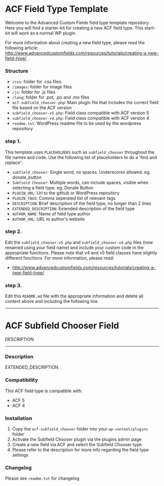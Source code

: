 # ACF Field Type Template

Welcome to the Advanced Custom Fields field type template repository.
Here you will find a starter-kit for creating a new ACF field type. This start-kit will work as a normal WP plugin.

For more information about creating a new field type, please read the following article:
http://www.advancedcustomfields.com/resources/tutorials/creating-a-new-field-type/

### Structure

* `/css`:  folder for .css files.
* `/images`: folder for image files
* `/js`: folder for .js files
* `/lang`: folder for .pot, .po and .mo files
* `acf-subfield_chooser.php`: Main plugin file that includes the correct field file based on the ACF version
* `subfield_chooser-v5.php`: Field class compatible with ACF version 5 
* `subfield_chooser-v4.php`: Field class compatible with ACF version 4
* `readme.txt`: WordPress readme file to be used by the wordpress repository

### step 1.

This template uses `PLACEHOLDERS` such as `subfield_chooser` throughout the file names and code. Use the following list of placeholders to do a 'find and replace':

* `subfield_chooser`: Single word, no spaces. Underscores allowed. eg. donate_button
* `Subfield Chooser`: Multiple words, can include spaces, visible when selecting a field type. eg. Donate Button
* `PLUGIN_URL`: Url to the github or WordPress repository
* `PLUGIN_TAGS`: Comma seperated list of relevant tags
* `DESCRIPTION`: Brief description of the field type, no longer than 2 lines
* `EXTENDED_DESCRIPTION`: Extended description of the field type
* `AUTHOR_NAME`: Name of field type author
* `AUTHOR_URL`: URL to author's website

### step 2.

Edit the `subfield_chooser-v5.php` and `subfield_chooser-v4.php` files (now renamed using your field name) and include your custom code in the appropriate functions. 
Please note that v4 and v5 field classes have slightly different functions. For more information, please read:
* http://www.advancedcustomfields.com/resources/tutorials/creating-a-new-field-type/

### step 3.

Edit this `README.md` file with the appropriate information and delete all content above and including the following line.

-----------------------

# ACF Subfield Chooser Field

DESCRIPTION

-----------------------

### Description

EXTENDED_DESCRIPTION

### Compatibility

This ACF field type is compatible with:
* ACF 5
* ACF 4

### Installation

1. Copy the `acf-subfield_chooser` folder into your `wp-content/plugins` folder
2. Activate the Subfield Chooser plugin via the plugins admin page
3. Create a new field via ACF and select the Subfield Chooser type
4. Please refer to the description for more info regarding the field type settings

### Changelog
Please see `readme.txt` for changelog
